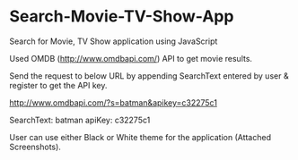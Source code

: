 # Search-Movie-TV-Show-App
Search for Movie, TV Show application using JavaScript

Used OMDB (http://www.omdbapi.com/) API to get movie results.

Send the request to below URL by appending SearchText entered by user & register to get the API key.

http://www.omdbapi.com/?s=batman&apikey=c32275c1

SearchText: batman
apiKey: c32275c1

User can use either Black or White theme for the application (Attached Screenshots).
